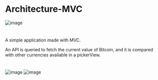 # Architecture-MVC

![image](https://github.com/nahuelglalin/architecture-MVC/assets/78276469/7df55c50-a634-4337-9753-b752b8f04e71)

#

A simple application made with MVC.

An API is queried to fetch the current value of Bitcoin, and it is compared with other currencies available in a pickerView.

#
![image](https://github.com/nahuelglalin/architecture-MVC/assets/78276469/88843b47-b256-406a-ae65-6dd70c5346ce)
![image](https://github.com/nahuelglalin/architecture-MVC/assets/78276469/17035fb5-26c2-40d2-a761-f683009cad8f)
